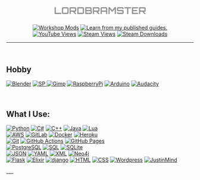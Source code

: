  
<p align="center">
    <br>
    <!--<a href="#"><img alt="Steam" width="30%" src="https://community.akamai.steamstatic.com/public/shared/images/header/logo_steam.svg?t=962016"></a>-->
    <!--<a href="#"><img alt="Battlezone CC" width="50%" src="https://content.2000ad.com/Alpha_NoBZGradient_Horizontal.png"></a>-->
    <a href="#"><img alt="LordBramster" width="50%" src="/assets/img/LordBramster_001.png"></a>
    <br>
    <br>
    <a href="https://steamcommunity.com/id/SirBrambley/myworkshopfiles/"><img alt="Workshop Mods" title="Workshop Mods" src="https://custom-icon-badges.demolab.com/badge/-Steam%20Workshop%20Mods-14354C?style=for-the-badge&logoColor=white&logo=steam"/></a>
    <a href="https://steamcommunity.com/id/SirBrambley/myworkshopfiles/?section=guides"><img alt="Learn from my published guides." title="Published Guides" src="https://custom-icon-badges.demolab.com/badge/-Steam%20Guides-14354C?style=for-the-badge&logoColor=white&logo=link-external"/></a>
    <br>
    <a href="#"><img alt="YouTube Views" src="https://img.shields.io/youtube/channel/views/UC7c3qQo0LHhTgzwBObMI7Og?color=red&label=YouTube%20views&logo=youtube&logoColor=red&style=for-the-badge"></a>
    <a href="#"><img alt="Steam Views" src="https://img.shields.io/steam/views/484782972?color=14354C&label=My%20Workshop%20Views&style=for-the-badge&logo=steam&logoColor=14354C"></a>
    <a href="#"><img alt="Steam Downloads" src="https://img.shields.io/steam/downloads/484782972?color=14354C&label=Downloads&style=for-the-badge&logo=steam&logoColor=14354C"></a>
    <br>
</p>

<hr/>


<!--
<br>
<a href="#"><img alt="Steam" width="16%" src="https://community.akamai.steamstatic.com/public/shared/images/header/logo_steam.svg?t=962016"></a>
<p>
<a href="https://steamcommunity.com/id/SirBrambley/myworkshopfiles/"><img alt="Workshop Mods" title="Workshop Mods" src="https://custom-icon-badges.demolab.com/badge/-Browse%20Workshop%20Mods-14354C?style=for-the-badge&logoColor=white&logo=steam"/></a>
<br>
<a href="https://steamcommunity.com/id/SirBrambley/myworkshopfiles/?section=guides"><img alt="Learn from my published guides." title="Published Guides" src="https://custom-icon-badges.demolab.com/badge/-Learn%20From%20My%20Published%20Steam%20Guides-14354C?style=for-the-badge&logoColor=white&logo=link-external"/></a>
</p>

<br>
<h2>Statistics</h2>
 [![LordBramster's GitHub stats](https://github-readme-stats.vercel.app/api?username=LordBramster&hide=prs&show_icons=true&theme=ayu-mirage)](https://github.com/anuraghazra/github-readme-stats) 
  ![Top Langs](https://github-readme-stats.vercel.app/api/top-langs/?username=LordBramster&theme=ayu-mirage&layout=compact&langs_count=10)
-->

<br>
<h2>Hobby</h2>
    <p>
    <a href="#"><img alt="Blender" src="https://custom-icon-badges.demolab.com/badge/Blender-orange.svg?logo=blender&logoColor=white&style=flat-square"></a>
    <a href="#"><img alt="SP" src="https://custom-icon-badges.demolab.com/badge/Substance%20Painter-9C033A.svg?logo=substancepainter&logoColor=white&style=flat-square"       </a>
    <a href="#"><img alt="Gimp" src="https://custom-icon-badges.demolab.com/badge/Gimp-gray.svg?logo=gimp&logoColor=white&style=flat-square"></a>
    <a href="#"><img alt="RaspberryPi" src="https://img.shields.io/badge/-RaspberryPi-be217a?logo=RaspberryPi&logoColor=white&style=flat-square"></a>
    <a href="#"><img alt="Arduino" src="https://img.shields.io/badge/-Arduino-00979D?logo=Arduino&logoColor=white&style=flat-square"></a>
    <a href="#"><img alt="Audacity" src="https://img.shields.io/badge/-Audacity-0000CC?logo=audacity&logoColor=white&style=flat-square"></a>
    </p>
<br>
<h2>What I Use:</h2>
    <p>
    <a href="#"><img alt="Python" src="https://img.shields.io/badge/Python-14354C.svg?logo=python&logoColor=white&style=flat-square"></a>
    <a href="#"><img alt="C#" src="https://custom-icon-badges.demolab.com/badge/C%23-68217A.svg?logo=cs2&logoColor=white&style=flat-square"></a>
    <a href="#"><img alt="C++" src="https://custom-icon-badges.demolab.com/badge/C++-9C033A.svg?logo=cpp2&logoColor=white&style=flat-square"></a>
    <a href="#"><img alt="Java" src="https://custom-icon-badges.demolab.com/badge/Java-372923.svg?logo=java&logoColor=white&style=flat-square"></a>
    <a href="#"><img alt="Lua" src="https://img.shields.io/badge/Lua-430098.svg?logo=lua&logoColor=white&style=flat-square"></a>
    <br>
    <a href="#"><img alt="AWS" src="https://custom-icon-badges.demolab.com/badge/AWS-316192.svg?logo=aws&logoColor=white&style=flat-square"></a>
    <a href="#"><img alt="GitLab" src="https://custom-icon-badges.demolab.com/badge/GitLab-orange.svg?logo=gitlab&logoColor=white&style=flat-square"></a>
    <a href="#"><img alt="Docker" src="https://custom-icon-badges.demolab.com/badge/Docker-blue.svg?logo=docker&logoColor=white&style=flat-square"></a>
    <a href="#"><img alt="Heroku" src="https://img.shields.io/badge/Heroku-430098.svg?logo=heroku&logoColor=white&style=flat-square"></a>
    <br>
    <a href="#"><img alt="Git" src="https://img.shields.io/badge/Git-F05033.svg?logo=git&logoColor=white&style=flat-square"></a>
    <a href="#"><img alt="GitHub Actions" src="https://img.shields.io/badge/GitHub%20Actions-2671E5.svg?logo=github%20actions&logoColor=white&style=flat-square"></a>
    <a href="#"><img alt="GitHub Pages" src="https://img.shields.io/badge/GitHub%20Pages-8034A9.svg?logo=github&logoColor=white&style=flat-square"></a>
    <br>
    <a href="#"><img alt="PostgreSQL" src ="https://img.shields.io/badge/PostgreSQL-316192.svg?logo=postgresql&logoColor=white&style=flat-square"></a> 
    <a href="#"><img alt="SQL" src="https://custom-icon-badges.demolab.com/badge/SQL-025E8C.svg?logo=database&logoColor=white&style=flat-square"></a>
    <a href="#"><img alt="SQLite" src="https://custom-icon-badges.demolab.com/badge/SQLite-025E8C.svg?logo=database&logoColor=white&style=flat-square"></a>
    <br>
    <a href="#"><img alt="JSON" src="https://custom-icon-badges.demolab.com/badge/JSON-007396.svg?logo=json&logoColor=white&style=flat-square"></a>
    <a href="#"><img alt="YAML" src="https://custom-icon-badges.demolab.com/badge/YAML-007396.svg?logo=yaml&logoColor=white&style=flat-square"></a>
    <a href="#"><img alt="XML" src="https://custom-icon-badges.demolab.com/badge/XML-007396.svg?logo=xml&logoColor=white&style=flat-square"></a>
    <a href="#"><img alt="Neo4j" src="https://custom-icon-badges.demolab.com/badge/Neo4j-013243.svg?logo=neo4j&logoColor=white&style=flat-square"></a>
    <br>
    <a href="#"><img alt="Flask" src="https://img.shields.io/badge/Flask-gray.svg?logo=flask&logoColor=white&style=flat-square"></a>
    <a href="#"><img alt="Elixir" src="https://custom-icon-badges.demolab.com/badge/Elixir-68217A.svg?logo=elixir&logoColor=white&style=flat-square"></a>
    <a href="#"><img alt="django" src="https://img.shields.io/badge/django-14354C.svg?logo=django&logoColor=white&style=flat-square"></a>
    <a href="#"><img alt="HTML" src="https://img.shields.io/badge/HTML-E34F26.svg?logo=html5&logoColor=white&style=flat-square"></a>
    <a href="#"><img alt="CSS" src="https://img.shields.io/badge/CSS-1572B6.svg?logo=css3&logoColor=white&style=flat-square"></a>
    <a href="#"><img alt="Wordpress" src="https://img.shields.io/badge/Wordpress-21759B?logo=wordpress&logoColor=white&style=flat-square"></a>
    <a href="#"><img alt="JustinMind" src="https://custom-icon-badges.demolab.com/badge/Justinmind-995ab3.svg?logo=justinmind&logoColor=white&style=flat-square"></a>
    </p>
<!-- JSON/YAML-->
___
